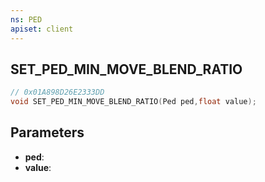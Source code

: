 ```yaml
---
ns: PED
apiset: client
---
```

## SET_PED_MIN_MOVE_BLEND_RATIO

```c
// 0x01A898D26E2333DD
void SET_PED_MIN_MOVE_BLEND_RATIO(Ped ped,float value);
```


## Parameters
* **ped**:
* **value**: